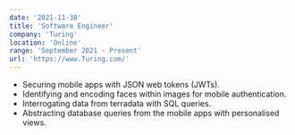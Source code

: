 ```yaml
---
date: '2021-11-30'
title: 'Software Engineer'
company: 'Turing'
location: 'Online'
range: 'September 2021 - Present'
url: 'https://www.Turing.com/'
---
```


- Securing mobile apps with JSON web tokens (JWTs).
- Identifying and encoding faces within images for mobile authentication.
- Interrogating data from terradata with SQL queries.
- Abstracting database queries from the mobile apps with personalised views.
